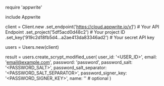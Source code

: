 require 'appwrite'

include Appwrite

client = Client.new
    .set_endpoint('https://cloud.appwrite.io/v1') # Your API Endpoint
    .set_project('5df5acd0d48c2') # Your project ID
    .set_key('919c2d18fb5d4...a2ae413da83346ad2') # Your secret API key

users = Users.new(client)

result = users.create_scrypt_modified_user(
    user_id: '<USER_ID>',
    email: 'email@example.com',
    password: 'password',
    password_salt: '<PASSWORD_SALT>',
    password_salt_separator: '<PASSWORD_SALT_SEPARATOR>',
    password_signer_key: '<PASSWORD_SIGNER_KEY>',
    name: '<NAME>' # optional
)
